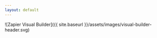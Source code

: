 ```yaml
---
layout: default
---
```


![Zapier Visual Builder]({{ site.baseurl }}/assets/images/visual-builder-header.svg)
